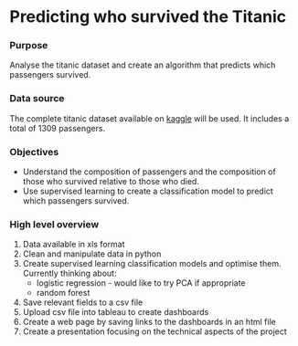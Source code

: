 # Predicting who survived the Titanic

### **Purpose**
Analyse the titanic dataset and create an algorithm that predicts which passengers survived.

### **Data source**
The complete titanic dataset available on [kaggle](https://www.kaggle.com/datasets/vinicius150987/titanic3) will be used.  It includes a total of 1309 passengers.

### **Objectives**
- Understand the composition of passengers and the composition of those who survived relative to those who died.
- Use supervised learning to create a classification model to predict which passengers survived.

### **High level overview**
1. Data available in xls format
2. Clean and manipulate data in python
3. Create supervised learning classification models and optimise them. Currently thinking about:
    - logistic regression - would like to try PCA if appropriate
    - random forest
4. Save relevant fields to a csv file
5. Upload csv file into tableau to create dashboards
6. Create a web page by saving links to the dashboards in an html file
7. Create a presentation focusing on the technical aspects of the project


